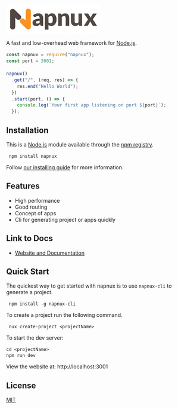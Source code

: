 <img src="https://github.com/Ekbal41/napnux/blob/main/napnux.png" width=50% height=50%>

A fast and low-overhead web framework for [Node.js](http://nodejs.org).

```js
const napnux = require("napnux");
const port = 3001;

napnux()
  .get("/", (req, res) => {
    res.end("Hello World");
  })
  .start(port, () => {
    console.log(`Your first app listening on port ${port}`);
  });
```

## Installation

This is a [Node.js](https://nodejs.org/en/) module available through the
[npm registry](https://www.npmjs.com/).

```console
 npm install napnux
```

Follow [our installing guide](https://napnux.vercel.app/docs/get-started/)
for more information.

## Features

- High performance
- Good routing
- Concept of apps
- Cli for generating project or apps quickly

## Link to Docs

- [Website and Documentation](https://napnux.vercel.app/)

## Quick Start

The quickest way to get started with napnux is to use `napnux-cli` to generate a project.

```console
 npm install -g napnux-cli
```

To create a project run the following command.

```console
 nux create-project <projectName>
```

To start the dev server:

```console
cd <projectName>
npm run dev
```

View the website at: http://localhost:3001

## License

[MIT](LICENSE)
